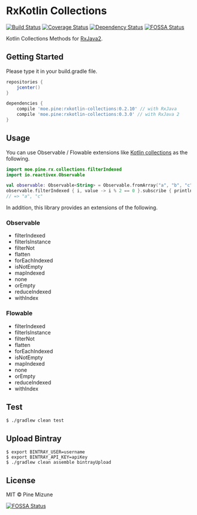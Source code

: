 # RxKotlin Collections
[![Build Status](https://img.shields.io/travis/pine/rxkotlin-collections/master.svg)](https://travis-ci.org/pine/rxkotlin-collections.svg?branch=master) [![Coverage Status](https://img.shields.io/coveralls/pine/rxkotlin-collections/master.svg)](https://coveralls.io/github/pine/rxkotlin-collections?branch=master) [![Dependency Status](https://img.shields.io/versioneye/d/user/projects/56f2a16f35630e0034fd9c8a.svg)](https://www.versioneye.com/user/projects/56f2a16f35630e0034fd9c8a) [![FOSSA Status](https://app.fossa.io/api/projects/git%2Bgithub.com%2Fpine%2Frxkotlin-collections.svg?type=shield)](https://app.fossa.io/projects/git%2Bgithub.com%2Fpine%2Frxkotlin-collections?ref=badge_shield)

Kotlin Collections Methods for [RxJava2](https://github.com/ReactiveX/RxJava).

## Getting Started
Please type it in your build.gradle file.

```groovy
repositories {
    jcenter()
}

dependencies {
    compile 'moe.pine:rxkotlin-collections:0.2.10' // with RxJava
    compile 'moe.pine:rxkotlin-collections:0.3.0' // with RxJava 2
}
```

## Usage
You can use Observable / Flowable extensions like [Kotlin collections](https://kotlinlang.org/api/latest/jvm/stdlib/kotlin.collections/) as the following.

```kotlin
import moe.pine.rx.collections.filterIndexed
import io.reactivex.Observable

val observable: Observable<String> = Observable.fromArray("a", "b", "c")
observable.filterIndexed { i, value -> i % 2 == 0 }.subscribe { println(it) }
// => "a", "c"
```

In addition, this library provides an extensions of the following.

### Observable
- filterIndexed
- filterIsInstance
- filterNot
- flatten
- forEachIndexed
- isNotEmpty
- mapIndexed
- none
- orEmpty
- reduceIndexed
- withIndex

### Flowable
- filterIndexed
- filterIsInstance
- filterNot
- flatten
- forEachIndexed
- isNotEmpty
- mapIndexed
- none
- orEmpty
- reduceIndexed
- withIndex

## Test

```
$ ./gradlew clean test
```

## Upload Bintray

```
$ export BINTRAY_USER=username
$ export BINTRAY_API_KEY=apiKey
$ ./gradlew clean assemble bintrayUpload
```

## License
MIT &copy; Pine Mizune

[![FOSSA Status](https://app.fossa.io/api/projects/git%2Bgithub.com%2Fpine%2Frxkotlin-collections.svg?type=large)](https://app.fossa.io/projects/git%2Bgithub.com%2Fpine%2Frxkotlin-collections?ref=badge_large)
